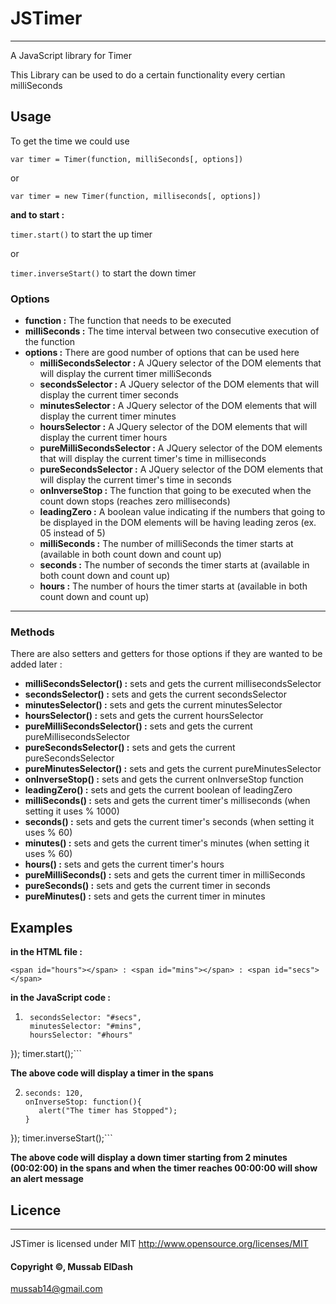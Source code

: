 # JSTimer

---


A JavaScript library for Timer

This Library can be used to do a certain functionality every certian milliSeconds

## Usage
To get the time we could use

```var timer = Timer(function, milliSeconds[, options])```

or

```var timer = new Timer(function, milliseconds[, options])```

**and to start :**

```timer.start()``` to start the up timer

or

```timer.inverseStart()``` to start the down timer

### Options
* **function :** The function that needs to be executed
* **milliSeconds :** The time interval between two consecutive execution of the function
* **options :** There are good number of options that can be used here 
    * **milliSecondsSelector :** A JQuery selector of the DOM elements that will display the current timer milliSeconds
    * **secondsSelector :** A JQuery selector of the DOM elements that will display the current timer seconds
    * **minutesSelector :** A JQuery selector of the DOM elements that will display the current timer minutes
    * **hoursSelector :** A JQuery selector of the DOM elements that will display the current timer hours
    * **pureMilliSecondsSelector :** A JQuery selector of the DOM elements that will display the current timer's time in milliseconds
    * **pureSecondsSelector :** A JQuery selector of the DOM elements that will display the current timer's time in seconds
    * **onInverseStop :** The function that going to be executed when the count down stops (reaches zero milliseconds)
    * **leadingZero :** A boolean value indicating if the numbers that going to be displayed in the DOM elements will be having leading zeros (ex. 05 instead of 5)
    * **milliSeconds :** The number of milliSeconds the timer starts at (available in both count down and count up)
    * **seconds :** The number of seconds the timer starts at (available in both count down and count up)
    * **hours :** The number of hours the timer starts at (available in both count down and count up)

---

### Methods
There are also setters and getters for those options if they are wanted to be added later :
 - **milliSecondsSelector() :** sets and gets the current millisecondsSelector
 - **secondsSelector() :** sets and gets the current secondsSelector
 - **minutesSelector() :** sets and gets the current minutesSelector
 - **hoursSelector() :** sets and gets the current hoursSelector
 - **pureMilliSecondsSelector() :** sets and gets the current pureMillisecondsSelector
 - **pureSecondsSelector() :** sets and gets the current pureSecondsSelector
 - **pureMinutesSelector() :** sets and gets the current pureMinutesSelector
 - **onInverseStop() :** sets and gets the current onInverseStop function
 - **leadingZero() :** sets and gets the current boolean of leadingZero
 - **milliSeconds() :** sets and gets the current timer's milliseconds (when setting it uses % 1000)
 - **seconds() :** sets and gets the current timer's seconds (when setting it uses % 60)
 - **minutes() :** sets and gets the current timer's minutes (when setting it uses % 60)
 - **hours() :** sets and gets the current timer's hours
 - **pureMilliSeconds() :** sets and gets the current timer in milliSeconds
 - **pureSeconds() :** sets and gets the current timer in seconds
 - **pureMinutes() :** sets and gets the current timer in minutes

## Examples

**in the HTML file :**

```<span id="hours"></span> : <span id="mins"></span> : <span id="secs"></span>```

**in the JavaScript code :**

1. ```var timer = Timer(function(){}, 1000, {
    secondsSelector: "#secs",
    minutesSelector: "#mins",
    hoursSelector: "#hours"
});
timer.start();```

**The above code will display a timer in the spans**

2. ```var timer = Timer(function(){}, 1000, {
   seconds: 120,
   onInverseStop: function(){
      alert("The timer has Stopped");
   }
});
timer.inverseStart();```

**The above code will display a down timer starting from 2 minutes (00:02:00) in the spans and when the timer reaches 00:00:00 will show an alert message**

## Licence

---

JSTimer is licensed under MIT http://www.opensource.org/licenses/MIT

#### Copyright &copy;, Mussab ElDash
<mussab14@gmail.com>

